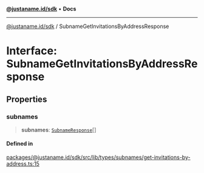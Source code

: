 [**@justaname.id/sdk**](../README.md) • **Docs**

***

[@justaname.id/sdk](../globals.md) / SubnameGetInvitationsByAddressResponse

# Interface: SubnameGetInvitationsByAddressResponse

## Properties

### subnames

> **subnames**: [`SubnameResponse`](SubnameResponse.md)[]

#### Defined in

[packages/@justaname.id/sdk/src/lib/types/subnames/get-invitations-by-address.ts:15](https://github.com/JustaName-id/JustaName-sdk/blob/577c5c787ef18bf8ddf8b997f021738a0e8ca336/packages/@justaname.id/sdk/src/lib/types/subnames/get-invitations-by-address.ts#L15)
